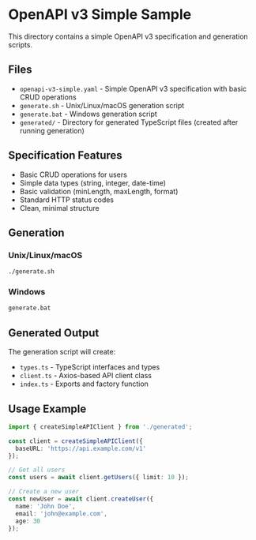 # OpenAPI v3 Simple Sample

This directory contains a simple OpenAPI v3 specification and generation scripts.

## Files

- `openapi-v3-simple.yaml` - Simple OpenAPI v3 specification with basic CRUD operations
- `generate.sh` - Unix/Linux/macOS generation script
- `generate.bat` - Windows generation script
- `generated/` - Directory for generated TypeScript files (created after running generation)

## Specification Features

- Basic CRUD operations for users
- Simple data types (string, integer, date-time)
- Basic validation (minLength, maxLength, format)
- Standard HTTP status codes
- Clean, minimal structure

## Generation

### Unix/Linux/macOS
```bash
./generate.sh
```

### Windows
```cmd
generate.bat
```

## Generated Output

The generation script will create:
- `types.ts` - TypeScript interfaces and types
- `client.ts` - Axios-based API client class
- `index.ts` - Exports and factory function

## Usage Example

```typescript
import { createSimpleAPIClient } from './generated';

const client = createSimpleAPIClient({
  baseURL: 'https://api.example.com/v1'
});

// Get all users
const users = await client.getUsers({ limit: 10 });

// Create a new user
const newUser = await client.createUser({
  name: 'John Doe',
  email: 'john@example.com',
  age: 30
});
```
